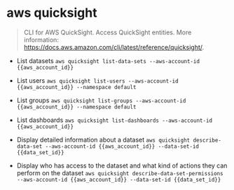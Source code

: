 # aws quicksight
> CLI for AWS QuickSight.
> Access QuickSight entities.
> More information: <https://docs.aws.amazon.com/cli/latest/reference/quicksight/>.

- List datasets
`aws quicksight list-data-sets --aws-account-id {{aws_account_id}}`

- List users
`aws quicksight list-users --aws-account-id {{aws_account_id}} --namespace default`

- List groups
`aws quicksight list-groups --aws-account-id {{aws_account_id}} --namespace default`

- List dashboards
`aws quicksight list-dashboards --aws-account-id {{aws_account_id}}`

- Display detailed information about a dataset
`aws quicksight describe-data-set --aws-account-id {{aws_account_id}} --data-set-id {{data_set_id}}`

- Display who has access to the dataset and what kind of actions they can perform on the dataset
`aws quicksight describe-data-set-permissions --aws-account-id {{aws_account_id}} --data-set-id {{data_set_id}}`
